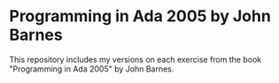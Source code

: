 Programming in Ada 2005 by John Barnes
======================================
This repository includes my versions on each exercise from the book
"Programming in Ada 2005" by John Barnes.
